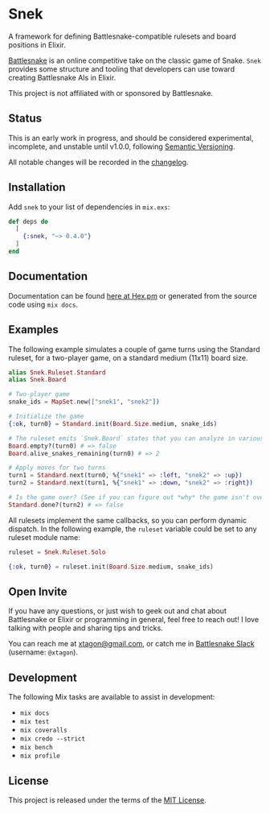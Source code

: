 # Snek

A framework for defining Battlesnake-compatible rulesets and board positions in
Elixir.

[Battlesnake][battlesnake] is an online competitive take on the classic game of
Snake. `Snek` provides some structure and tooling that developers can use
toward creating Battlesnake AIs in Elixir.

This project is not affiliated with or sponsored by Battlesnake.

## Status

This is an early work in progress, and should be considered experimental,
incomplete, and unstable until v1.0.0, following [Semantic Versioning][semver].

All notable changes will be recorded in the [changelog](CHANGELOG.md).

## Installation

Add `snek` to your list of dependencies in `mix.exs`:

```elixir
def deps do
  [
    {:snek, "~> 0.4.0"}
  ]
end
```

## Documentation

Documentation can be found [here at Hex.pm][hexdocs] or generated from the
source code using `mix docs`.

## Examples

The following example simulates a couple of game turns using the Standard
ruleset, for a two-player game, on a standard medium (11x11) board size.

```elixir
alias Snek.Ruleset.Standard
alias Snek.Board

# Two-player game
snake_ids = MapSet.new(["snek1", "snek2"])

# Initialize the game
{:ok, turn0} = Standard.init(Board.Size.medium, snake_ids)

# The ruleset emits `Snek.Board` states that you can analyze in various ways:
Board.empty?(turn0) # => false
Board.alive_snakes_remaining(turn0) # => 2

# Apply moves for two turns
turn1 = Standard.next(turn0, %{"snek1" => :left, "snek2" => :up})
turn2 = Standard.next(turn1, %{"snek1" => :down, "snek2" => :right})

# Is the game over? (See if you can figure out *why* the game isn't over!)
Standard.done?(turn2) # => false
```

All rulesets implement the same callbacks, so you can perform dynamic dispatch.
In the following example, the `ruleset` variable could be set to any ruleset
module name:

```elixir
ruleset = Snek.Ruleset.Solo

{:ok, turn0} = ruleset.init(Board.Size.medium, snake_ids)
```

## Open Invite

If you have any questions, or just wish to geek out and chat about Battlesnake
or Elixir or programming in general, feel free to reach out! I love talking
with people and sharing tips and tricks.

You can reach me at [xtagon@gmail.com](mailto:xtagon@gmail.com), or catch me in
[Battlesnake Slack][slack] (username: `@xtagon`).

## Development

The following Mix tasks are available to assist in development:

- `mix docs`
- `mix test`
- `mix coveralls`
- `mix credo --strict`
- `mix bench`
- `mix profile`

## License

This project is released under the terms of the [MIT License](LICENSE.txt).

[battlesnake]: https://play.battlesnake.com/
[slack]: https://battlesnake.slack.com/
[semver]: https://semver.org/
[hexdocs]: https://hexdocs.pm/snek/
